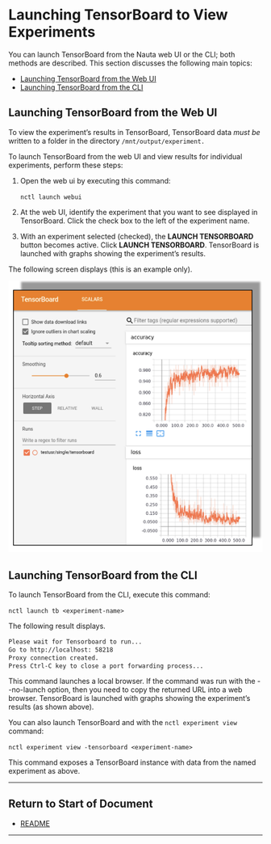 # Launching TensorBoard to View Experiments

You can launch TensorBoard from the Nauta web UI or the CLI; both methods are described. This section discusses the following main topics:

 - [Launching TensorBoard from the Web UI](#launching-tensorboard-from-the-web-ui)
 - [Launching TensorBoard from the CLI](#launching-tensorboard-from-the-cli)  

## Launching TensorBoard from the Web UI

To view the experiment’s results in TensorBoard, TensorBoard data _must be_ written to a 
folder in the directory `/mnt/output/experiment.`

To launch TensorBoard from the web UI and view results for individual experiments, perform these steps:

1. Open the web ui by executing this command:

   `nctl launch webui`

2. At the web UI, identify the experiment that you want to see displayed in TensorBoard. Click the check box to the 
left of the experiment name.

3. With an experiment selected (checked), the **LAUNCH TENSORBOARD** button becomes active. Click **LAUNCH TENSORBOARD**. 
TensorBoard is launched with graphs showing the experiment’s results. 

The following screen displays (this is an example only).

![](images/tensorboard.png)

## Launching TensorBoard from the CLI

To launch TensorBoard from the CLI, execute this command:

`nctl launch tb <experiment-name>`

The following result displays.

```
Please wait for Tensorboard to run... 
Go to http://localhost: 58218
Proxy connection created.
Press Ctrl-C key to close a port forwarding process...
```

This command launches a local browser. If the command was run with the --no-launch option, then you need to copy the returned URL into a web browser. TensorBoard is launched with graphs showing the experiment’s results (as shown above).

You can also launch TensorBoard and with the `nctl experiment view` command:

`nctl experiment view -tensorboard <experiment-name>`

This command exposes a TensorBoard instance with data from the named experiment as above.

----------------------

## Return to Start of Document

* [README](../README.md)

----------------------


